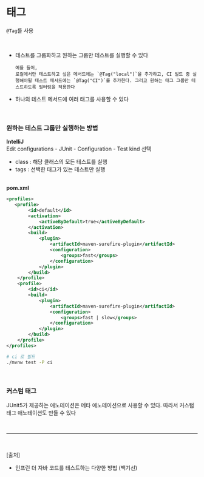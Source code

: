 # 태그

`@Tag`를 사용

<br/>

- 테스트를 그룹화하고 원하는 그룹만 테스트를 실행할 수 있다
  ```
  예를 들어,
  로컬에서만 테스트하고 싶은 메서드에는 `@Tag("local")`을 추가하고, CI 빌드 중 실행해야될 테스트 메서드에는 `@Tag("CI")`를 추가한다. 그리고 원하는 태그 그룹만 테스트하도록 필터링을 적용한다
  ```
- 하나의 테스트 메서드에 여러 태그를 사용할 수 있다

<br/>

### 원하는 테스트 그룹만 실행하는 방법

<b>IntelliJ</b><br/>
Edit configurations - JUnit - Configuration - Test kind 선택

- class : 해당 클래스의 모든 테스트를 실행
- tags : 선택한 태그가 있는 테스트만 실행

<br/>
<b>pom.xml</b><br/>

```xml
<profiles>
   <profile>
        <id>default</id>
        <activation>
            <activeByDefault>true</activeByDefault>
        </activation>
        <build>
            <plugin>
                <artifactId>maven-surefire-plugin</artifactId>
                <configuration>
                    <groups>fast</groups>
                </configuration>
            </plugin>
        </build>
    </profile>
    <profile>
        <id>ci</id>
        <build>
            <plugin>
                <artifactId>maven-surefire-plugin</artifactId>
                <configuration>
                    <groups>fast | slow</groups>
                </configuration>
            </plugin>
        </build>
    </profile>
</profiles>
```

```bash
# ci 로 빌드
./mvnw test -P ci
```

<br/>

### 커스텀 태그

JUnit5가 제공하는 애노테이션은 메타 에노테이션으로 사용할 수 있다. 따라서 커스텀 태그 애노테이션도 만들 수 있다

<br/>

---

<br/>

[출처]

- 인프런 더 자바 코드를 테스트하는 다양한 방법 (백기선)
